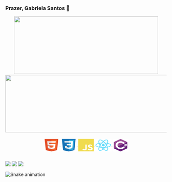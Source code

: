 ### Prazer, Gabriela Santos 👋

<div align="center">
  <a href="https://github.com/GabrielaSantosz">
  <img width="450em" height="180em" src="https://github-readme-stats.vercel.app/api?username=GabrielaSantosz&show_icons=true&theme=dracula&include_all_commits=true&count_private=true"/>
  <img width="530em" height="180em" src="https://github-readme-stats.vercel.app/api/top-langs/?username=GabrielaSantosz&layout=compact&langs_count=7&theme=dracula"/>
</div>
  <center>
  <div style="display: inline_block"><br>
  <img align="center" alt="Gabriela-HTML" height="40" width="50" src="https://raw.githubusercontent.com/devicons/devicon/master/icons/html5/html5-original.svg">
  <img align="center" alt="Gabriela-CSS" height="40" width="50" src="https://raw.githubusercontent.com/devicons/devicon/master/icons/css3/css3-original.svg">
  <img align="center" alt="Gabriela-Js" height="40" width="50" src="https://raw.githubusercontent.com/devicons/devicon/master/icons/javascript/javascript-plain.svg">
  <img align="center" alt="Gabriela-React" height="40" width="50" src="https://raw.githubusercontent.com/devicons/devicon/master/icons/react/react-original.svg">
  <img align="center" alt="Gabriela-Csharp" height="40" width="50" src="https://raw.githubusercontent.com/devicons/devicon/master/icons/csharp/csharp-original.svg">
</div>
 </center>
  
 ##
  
  <div> 
  <a href="https://instagram.com/garibela.https" target="_blank"><img src="https://img.shields.io/badge/Instagram-E4405F?style=for-the-badge&logo=instagram&logoColor=white"></a>
  <a href = "mailto:gabi.alves5652"><img src="https://img.shields.io/badge/-Gmail-%23333?style=for-the-badge&logo=gmail&logoColor=white" target="_blank"></a>
  <a href="https://www.linkedin.com/in/gabriela-alves-86373b234/" target="_blank"><img src="https://img.shields.io/badge/-LinkedIn-%230077B5?style=for-the-badge&logo=linkedin&logoColor=white" target="_blank"></a> 

  ![Snake animation](https://github.com/GabrielaSantosz/GabrielaSantosz/blob/output/github-contribution-grid-snake.svg)
 
</div>
  
  
  
  

